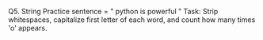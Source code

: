 Q5. String Practice
sentence = "  python is powerful  "
Task: Strip whitespaces, capitalize first letter of each word, and count how many times 'o' appears.
